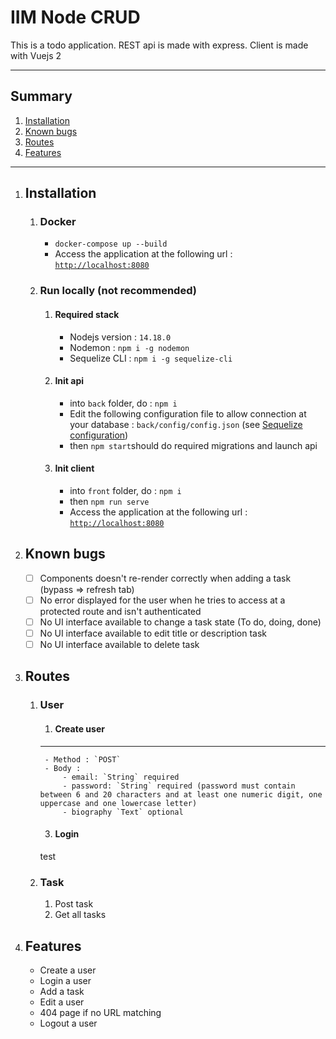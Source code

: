 # IIM Node CRUD
This is a todo application. REST api is made with express. Client is made with Vuejs 2

------------


## Summary
1. [Installation](#installation "Installation")
2. [Known bugs](#known-bugs "Known bugs")
2. [Routes](#routes "Routes")
2. [Features](#features "Features")

------------

1. ## Installation
	1. ### Docker
		- `docker-compose up --build`
		- Access the application at the following url : [`http://localhost:8080`](http://localhost:8080 "`http://localhost:8080`")
	2. ### Run locally (not recommended)
		1. #### Required stack
			- Nodejs version : `14.18.0`
			- Nodemon : `npm i -g nodemon`
			- Sequelize CLI : `npm i -g sequelize-cli`
		2. #### Init api
			- into `back` folder, do : `npm i`
			- Edit the following configuration file to allow connection at your database : `back/config/config.json` (see [Sequelize configuration](https://sequelize.org/master/manual/migrations.html#configuration "Sequelize configuration"))
			- then `npm start`should do required migrations and launch api
		3. #### Init client
			- into `front` folder, do : `npm i`
			- then `npm run serve`
			- Access the application at the following url : [`http://localhost:8080`](http://localhost:8080 "`http://localhost:8080`")
2. ## Known bugs
	- [ ] Components doesn't re-render correctly when adding a task (bypass => refresh tab)
	- [ ] No error displayed for the user when he tries to access at a protected route and isn't authenticated
	- [ ] No UI interface available to change a task state (To do, doing, done)
	- [ ] No UI interface available to edit title or description task
	- [ ] No UI interface available to delete task
3. ## Routes
	1. ### User
		1. #### Create user
		------------
			- Method : `POST`
			- Body : 
				- email: `String` required
				- password: `String` required (password must contain between 6 and 20 characters and at least one numeric digit, one uppercase and one lowercase letter)
				- biography `Text` optional
		3. #### Login
		test
	2. ### Task
		1. Post task
		2. Get all tasks
4. ## Features
	- Create a user
	- Login a user
	- Add a task
	- Edit a user
	- 404 page if no URL matching
	- Logout a user
